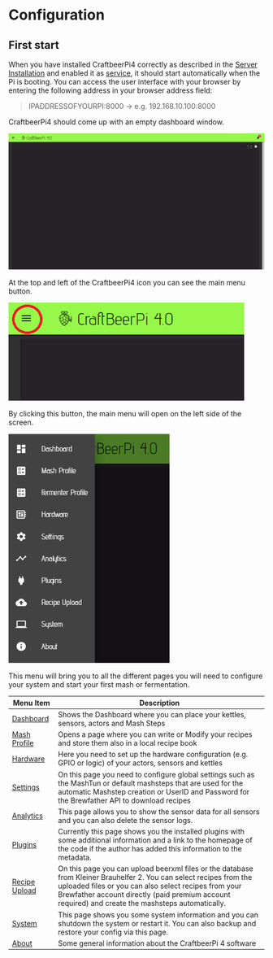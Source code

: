 # Configuration

## First start

When you have installed CraftbeerPi4 correctly as described in the [Server Installation](../server-installation.md) and enabled it as [service](../server-installation.md#automatically-start-the-server-as-service), it should start automatically when the Pi is booting. You can access the user interface with your browser by entering the following address in your browser address field:

> IPADDRESSOFYOURPI:8000 -> e.g. 192.168.10.100:8000

CraftbeerPi4 should come up with an empty dashboard window.

![Empty Dashboard Window](../../.gitbook/assets/cbpi4-emptydashboard.png)

At the top and left of the CraftbeerPi4 icon you can see the main menu button.

![Main Menu Button](../../.gitbook/assets/cbpi4-mainmenubutton.png)

By clicking this button, the main menu will open on the left side of the screen.

![CraftbeerPi 4 Main Menu](../../.gitbook/assets/cbpi4-mainmenu.png)

This menu will bring you to all the different pages you will need to configure your system and start your first mash or fermentation.

| Menu Item                         | Description                                                                                                                                                                                                                                                                      |
| --------------------------------- | -------------------------------------------------------------------------------------------------------------------------------------------------------------------------------------------------------------------------------------------------------------------------------- |
| [Dashboard](dashboard.md)         | Shows the Dashboard where you can place your kettles, sensors, actors and Mash Steps                                                                                                                                                                                             |
| [Mash Profile](mash-profile.md)   | Opens a page where you can write or Modify your recipes and store them also in a local recipe book                                                                                                                                                                               |
| [Hardware](hardware.md)           | Here you need to set up the hardware configuration (e.g. GPIO or logic) of your actors, sensors and kettles                                                                                                                                                                      |
| [Settings](settings.md)           | On this page you need to configure global settings such as the MashTun or default mashsteps that are used for the automatic Mashstep creation or UserID and Password for the Brewfather API to download recipes                                                                  |
| [Analytics](analytics.md)         | This page allows you to show the sensor data for all sensors and you can also delete the sensor logs.                                                                                                                                                                            |
| [Plugins](plugins.md)             | Currently this page shows you the installed plugins with some additional information and a link to the homepage of the code if the author has added this information to the metadata.                                                                                            |
| [Recipe Upload](recipe-upload.md) | On this page you can upload beerxml files or the database from Kleiner Brauhelfer 2. You can select recipes from the uploaded files or you can also select recipes from your Brewfather account directly (paid premium account required) and create the mashsteps automatically. |
| [System](system.md)               | This page shows you some system information and you can shutdown the system or restart it. You can also backup and restore your config via this page.                                                                                                                            |
| [About](about.md)                 | Some general information about the CraftbeerPi 4 software                                                                                                                                                                                                                        |
